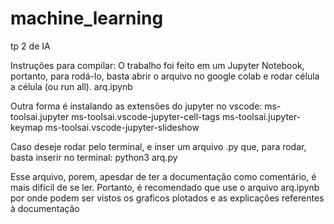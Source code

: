 # machine_learning
tp 2 de IA

Instruções para compilar:
O trabalho foi feito em um Jupyter Notebook, portanto, para rodá-lo, basta abrir o arquivo no 
google colab e rodar célula a célula (ou run all). 
arq.ipynb

Outra forma é instalando as extensões do jupyter no vscode:
ms-toolsai.jupyter
ms-toolsai.vscode-jupyter-cell-tags
ms-toolsai.jupyter-keymap
ms-toolsai.vscode-jupyter-slideshow

Caso deseje rodar pelo terminal, e inser um arquivo .py que, para rodar, basta inserir no terminal:
python3 arq.py

Esse arquivo, porem, apesdar de ter a documentação como comentário, é mais difícil de se ler.
Portanto, é recomendado que use o arquivo
arq.ipynb
por onde podem ser vistos os graficos plotados e as explicações referentes à documentação